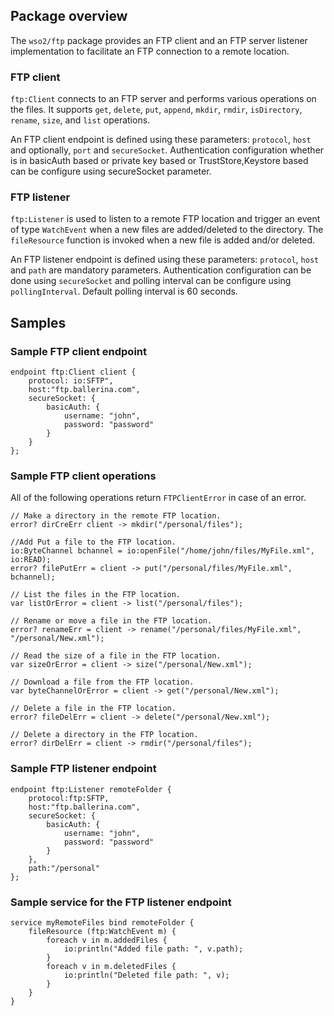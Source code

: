 ## Package overview
The `wso2/ftp` package provides an FTP client and an FTP server listener implementation to facilitate an FTP connection to a remote location. 

### FTP client
`ftp:Client` connects to an FTP server and performs various operations on the files. It supports `get`, `delete`, `put`, `append`, `mkdir`, `rmdir`, `isDirectory`,  `rename`, `size`, and `list` operations.

An FTP client endpoint is defined using these parameters: `protocol`, `host` and optionally, `port` and `secureSocket`.  Authentication configuration whether is in basicAuth based or private key based or TrustStore,Keystore based can be configure using  secureSocket parameter.

### FTP listener
`ftp:Listener` is used to listen to a remote FTP location and trigger an event of type `WatchEvent` when a new files are added/deleted to the directory. The `fileResource` function is invoked when a new file is added and/or deleted.

An FTP listener endpoint is defined using these parameters: `protocol`, `host` and  `path` are mandatory parameters.  Authentication configuration can be done using `secureSocket` and polling interval can be configure using `pollingInterval`. Default polling interval is 60 seconds.

## Samples

### Sample FTP client endpoint
```ballerina
endpoint ftp:Client client {
    protocol: io:SFTP",
    host:"ftp.ballerina.com",
    secureSocket: {
        basicAuth: {
            username: "john",
            password: "password"
        }
    }
};
```
### Sample FTP client operations
All of the following operations return `FTPClientError` in case of an error. 

```ballerina
// Make a directory in the remote FTP location.
error? dirCreErr client -> mkdir("/personal/files");  

//Add Put a file to the FTP location.
io:ByteChannel bchannel = io:openFile("/home/john/files/MyFile.xml", io:READ);
error? filePutErr = client -> put("/personal/files/MyFile.xml", bchannel);

// List the files in the FTP location.
var listOrError = client -> list("/personal/files");

// Rename or move a file in the FTP location.
error? renameErr = client -> rename("/personal/files/MyFile.xml", "/personal/New.xml");

// Read the size of a file in the FTP location.
var sizeOrError = client -> size("/personal/New.xml");

// Download a file from the FTP location.
var byteChannelOrError = client -> get("/personal/New.xml");

// Delete a file in the FTP location.
error? fileDelErr = client -> delete("/personal/New.xml");

// Delete a directory in the FTP location.
error? dirDelErr = client -> rmdir("/personal/files");    
```
### Sample FTP listener endpoint
```ballerina
endpoint ftp:Listener remoteFolder {
    protocol:ftp:SFTP,
    host:"ftp.ballerina.com",
    secureSocket: {
        basicAuth: {
            username: "john",
            password: "password"
        }
    },
    path:"/personal"
};
```
### Sample service for the FTP listener endpoint
```ballerina
service myRemoteFiles bind remoteFolder {
    fileResource (ftp:WatchEvent m) {
        foreach v in m.addedFiles {
            io:println("Added file path: ", v.path);
        }		
        foreach v in m.deletedFiles {
            io:println("Deleted file path: ", v);
        }
    }
}
```
